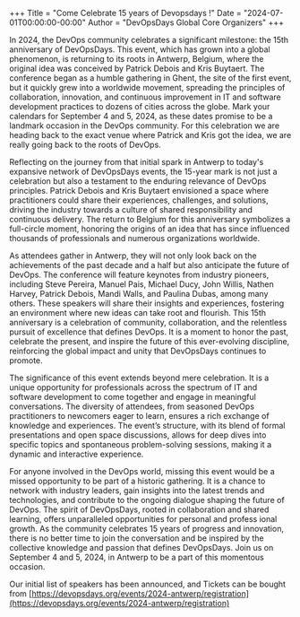 +++
Title = "Come Celebrate 15 years of Devopsdays !"
Date = "2024-07-01T00:00:00-00:00"
Author = "DevOpsDays Global Core Organizers"
+++

In 2024, the DevOps community celebrates a significant milestone: the 15th anniversary of DevOpsDays. This event, which has grown into a global phenomenon, is returning to its roots in Antwerp, Belgium, where the original idea was conceived by Patrick Debois and Kris Buytaert. 
The conference began as a humble gathering in Ghent, the site of the first event, but it quickly grew into a worldwide movement, spreading the principles of collaboration, innovation, and continuous improvement in IT and software development practices to dozens of cities across the globe. Mark your calendars for September 4 and 5, 2024, as these dates promise to
 be a landmark occasion in the DevOps community.  For this celebration we are heading back to the exact venue where Patrick and Kris got the idea, we are really going back to the roots of DevOps. 

Reflecting on the journey from that initial spark in Antwerp to today's expansive network of DevOpsDays events, the 15-year mark is not just a celebration but also a testament to the enduring relevance of DevOps principles. 
Patrick Debois and Kris Buytaert envisioned a space where practitioners could share their experiences, challenges, and solutions, driving the industry towards a culture of shared responsibility and continuous delivery. 
The return to Belgium for this anniversary symbolizes a full-circle moment, honoring the origins of an idea that has since influenced thousands of professionals and numerous organizations worldwide.

As attendees gather in Antwerp, they will not only look back on the achievements of the past decade and a half but also anticipate the future of DevOps. The conference will feature keynotes from industry pioneers, 
including Steve Pereira, Manuel Pais, Michael Ducy, John Willis, Nathen Harvey, Patrick Debois, Mandi Walls, and Paulina Dubas, among many others. These speakers will share their insights and experiences, fostering
 an environment where new ideas can take root and flourish. This 15th anniversary is a celebration of community, collaboration, and the relentless pursuit of excellence that defines DevOps. It is a moment to honor 
the past, celebrate the present, and inspire the future of this ever-evolving discipline, reinforcing the global impact and unity that DevOpsDays continues to promote.

The significance of this event extends beyond mere celebration. It is a unique opportunity for professionals across the spectrum of IT and software development to come together and engage in meaningful conversations. The diversity of attendees, from seasoned DevOps practitioners to newcomers eager to learn, ensures a rich exchange of knowledge and experiences. The event’s structure, with its blend of formal presentations and
 open space discussions, allows for deep dives into specific topics and spontaneous problem-solving sessions, making it a dynamic and interactive experience.

For anyone involved in the DevOps world, missing this event would be a missed opportunity to be part of a historic gathering. It is a chance to network with industry leaders, gain insights into the latest trends and technologies, and contribute to the ongoing dialogue shaping the future of DevOps. The spirit of DevOpsDays, rooted in collaboration and shared learning, offers unparalleled opportunities for personal and profess
ional growth. As the community celebrates 15 years of progress and innovation, there is no better time to join the conversation and be inspired by the collective knowledge and passion that defines DevOpsDays. Join 
us on September 4 and 5, 2024, in Antwerp to be a part of this momentous occasion.

Our initial list of speakers has been announced,  and Tickets can be bought from [https://devopsdays.org/events/2024-antwerp/registration](https://devopsdays.org/events/2024-antwerp/registration)



